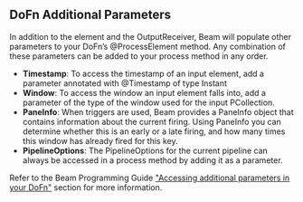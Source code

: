 <!--
  ~ Licensed to the Apache Software Foundation (ASF) under one
  ~ or more contributor license agreements.  See the NOTICE file
  ~ distributed with this work for additional information
  ~ regarding copyright ownership.  The ASF licenses this file
  ~ to you under the Apache License, Version 2.0 (the
  ~ "License"); you may not use this file except in compliance
  ~ with the License.  You may obtain a copy of the License at
  ~
  ~     http://www.apache.org/licenses/LICENSE-2.0
  ~
  ~ Unless required by applicable law or agreed to in writing, software
  ~ distributed under the License is distributed on an "AS IS" BASIS,
  ~ WITHOUT WARRANTIES OR CONDITIONS OF ANY KIND, either express or implied.
  ~ See the License for the specific language governing permissions and
  ~ limitations under the License.
  -->

DoFn Additional Parameters
--------------------------

In addition to the element and the OutputReceiver, Beam will populate other parameters to your
DoFn’s @ProcessElement method. Any combination of these parameters can be added to your process
method in any order.

*   **Timestamp**: To access the timestamp of an input element, add a parameter annotated with
@Timestamp of type Instant
*   **Window**: To access the window an input element falls into, add a parameter of the type of
the window used for the input PCollection.
*   **PaneInfo**: When triggers are used, Beam provides a PaneInfo object that contains information
about the current firing. Using PaneInfo you can determine whether this is an early or a late
firing, and how many times this window has already fired for this key.
*   **PipelineOptions**: The PipelineOptions for the current pipeline can always be accessed in a
process method by adding it as a parameter.

Refer to the Beam Programming Guide
["Accessing additional parameters in your DoFn"](https://beam.apache.org/documentation/programming-guide/#other-dofn-parameters)
section for more information.
